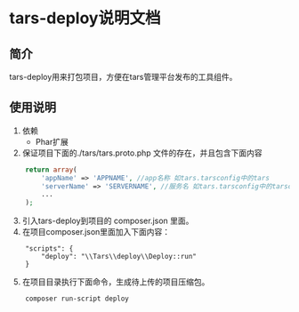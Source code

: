 # tars-deploy说明文档

## 简介
tars-deploy用来打包项目，方便在tars管理平台发布的工具组件。

## 使用说明
1. 依赖
    - Phar扩展
2. 保证项目下面的./tars/tars.proto.php 文件的存在，并且包含下面内容
```php
    return array(
        'appName' => 'APPNAME', //app名称 如tars.tarsconfig中的tars
        'serverName' => 'SERVERNAME', //服务名 如tars.tarsconfig中的tarsconfig
        ...
    );
```
3. 引入tars-deploy到项目的 composer.json 里面。
4. 在项目composer.json里面加入下面内容：
```
    "scripts": {
        "deploy": "\\Tars\\deploy\\Deploy::run"
    }
```
5. 在项目目录执行下面命令，生成待上传的项目压缩包。
```
    composer run-script deploy
```